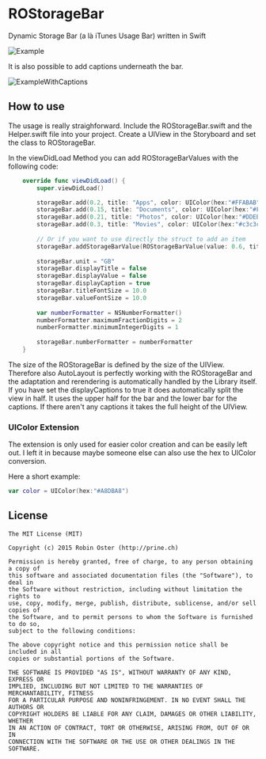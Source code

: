 # ROStorageBar
Dynamic Storage Bar (a là iTunes Usage Bar) written in Swift

![Example](http://prine.ch//ROStorageBar.png "Screenshot of the ROStorageBar")

It is also possible to add captions underneath the bar.

![ExampleWithCaptions](http://prine.ch//ROStorageBar_caption.png "Screenshot of the ROStorageBar with Captions")

## How to use
The usage is really straighforward. Include the ROStorageBar.swift and the Helper.swift file into your project. Create a UIView in the Storyboard and set the class to ROStorageBar.

In the viewDidLoad Method you can add ROStorageBarValues with the following code:
```Swift
    override func viewDidLoad() {
        super.viewDidLoad()

        storageBar.add(0.2, title: "Apps", color: UIColor(hex:"#FFABAB"))
        storageBar.add(0.15, title: "Documents", color: UIColor(hex:"#FFD29B"))
        storageBar.add(0.21, title: "Photos", color: UIColor(hex:"#DDEBF9"))
        storageBar.add(0.3, title: "Movies", color: UIColor(hex:"#c3c3c3"))
        
        // Or if you want to use directly the struct to add an item
        storageBar.addStorageBarValue(ROStorageBarValue(value: 0.6, title: "Backups", color: UIColor(hex:"#A8DBA8")))
        
        storageBar.unit = "GB"
        storageBar.displayTitle = false
        storageBar.displayValue = false
        storageBar.displayCaption = true
        storageBar.titleFontSize = 10.0
        storageBar.valueFontSize = 10.0
        
        var numberFormatter = NSNumberFormatter()
        numberFormatter.maximumFractionDigits = 2
        numberFormatter.minimumIntegerDigits = 1
        
        storageBar.numberFormatter = numberFormatter
    }
```

The size of the ROStorageBar is defined by the size of the UIView. Therefore also AutoLayout is perfectly working with the ROStorageBar and the adaptation and rerendering is automatically handled by the Library itself. If you have set the displayCaptions to true it does automatically split the view in half. It uses the upper half for the bar and the lower bar for the captions. If there aren't any captions it takes the full height of the UIView.

### UIColor Extension
The extension is only used for easier color creation and can be easily left out. I left it in because maybe someone else can also use the hex to UIColor conversion.

Here a short example:
```Swift
var color = UIColor(hex:"#A8DBA8")
```

## License

```
The MIT License (MIT)

Copyright (c) 2015 Robin Oster (http://prine.ch)

Permission is hereby granted, free of charge, to any person obtaining a copy of
this software and associated documentation files (the "Software"), to deal in
the Software without restriction, including without limitation the rights to
use, copy, modify, merge, publish, distribute, sublicense, and/or sell copies of
the Software, and to permit persons to whom the Software is furnished to do so,
subject to the following conditions:

The above copyright notice and this permission notice shall be included in all
copies or substantial portions of the Software.

THE SOFTWARE IS PROVIDED "AS IS", WITHOUT WARRANTY OF ANY KIND, EXPRESS OR
IMPLIED, INCLUDING BUT NOT LIMITED TO THE WARRANTIES OF MERCHANTABILITY, FITNESS
FOR A PARTICULAR PURPOSE AND NONINFRINGEMENT. IN NO EVENT SHALL THE AUTHORS OR
COPYRIGHT HOLDERS BE LIABLE FOR ANY CLAIM, DAMAGES OR OTHER LIABILITY, WHETHER
IN AN ACTION OF CONTRACT, TORT OR OTHERWISE, ARISING FROM, OUT OF OR IN
CONNECTION WITH THE SOFTWARE OR THE USE OR OTHER DEALINGS IN THE SOFTWARE.
```
